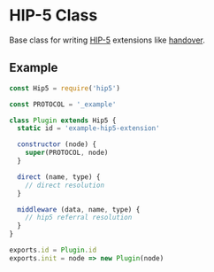 # HIP-5 Class

Base class for writing [HIP-5](https://github.com/handshake-org/HIPs/blob/master/HIP-0005.md) extensions like [handover](https://github.com/lukeburns/handover).

## Example

```js
const Hip5 = require('hip5')

const PROTOCOL = '_example'

class Plugin extends Hip5 {
  static id = 'example-hip5-extension'

  constructor (node) {
    super(PROTOCOL, node)
  }

  direct (name, type) {
    // direct resolution
  }

  middleware (data, name, type) {
    // hip5 referral resolution
  }
}

exports.id = Plugin.id
exports.init = node => new Plugin(node)
```
